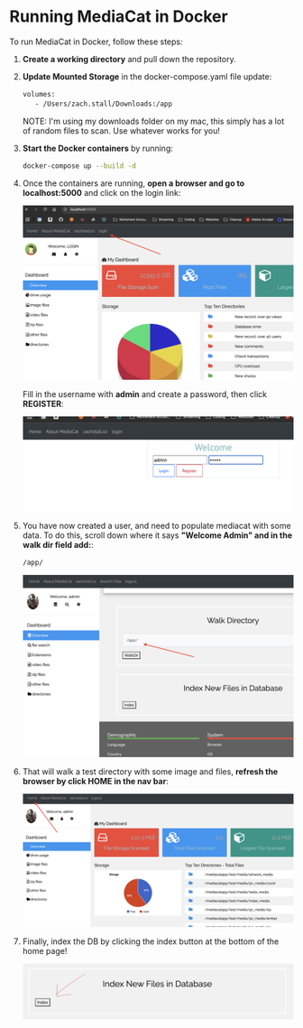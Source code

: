 # Running MediaCat in Docker

To run MediaCat in Docker, follow these steps:

1. **Create a working directory** and pull down the repository.

2. **Update Mounted Storage** in the docker-compose.yaml file update:

   ```bash
   volumes:
      - /Users/zach.stall/Downloads:/app
   ```
   NOTE: I'm using my downloads folder on my mac, this simply has a lot of random files to scan. Use whatever works for you!

3. **Start the Docker containers** by running:

   ```bash
   docker-compose up --build -d
   ```

4. Once the containers are running, **open a browser and go to localhost:5000** and click on the login link:

   ![alt text](https://github.com/zstall/es-mediacat-docker/blob/master/media/localhostclicklogin.png?raw=true)

   Fill in the username with **admin** and create a password, then click **REGISTER**:

   ![alt text](https://github.com/zstall/es-mediacat-docker/blob/master/media/adminuser.png?raw=true)



5. You have now created a user, and need to populate mediacat with some data. To do this, scroll down where it says **"Welcome Admin" and in the walk dir field add:**:

   ```bash
   /app/
   ```

   ![alt text](https://github.com/zstall/es-mediacat-docker/blob/master/media/walkdir2.png?raw=true)

6. That will walk a test directory with some image and files, **refresh the browser by click HOME in the nav bar**:

   ![alt text](https://github.com/zstall/es-mediacat-docker/blob/master/media/navbar.png?raw=true)

7. Finally, index the DB by clicking the index button at the bottom of the home page!

   ![alt text](https://github.com/zstall/es-mediacat-docker/blob/master/media/index_MC.png?raw=true)
